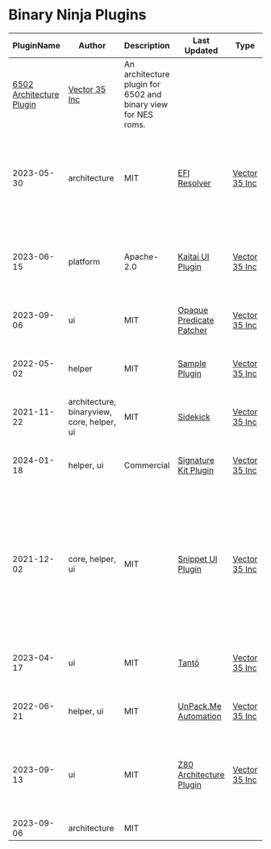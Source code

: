 # Binary Ninja Plugins

| PluginName | Author | Description | Last Updated | Type | License |
|------------|--------|-------------|--------------|------|---------|
|[6502 Architecture Plugin](https://github.com/Vector35/6502)|[Vector 35 Inc](https://github.com/Vector35)|An architecture plugin for 6502 and binary view for NES roms.|
|2023-05-30|architecture|MIT|[EFI Resolver](https://github.com/Vector35/efi-resolver)|[Vector 35 Inc](https://github.com/Vector35)|A Binary Ninja plugin that automatically resolves type information for EFI protocol usage.|
|2023-06-15|platform|Apache-2.0|[Kaitai UI Plugin](https://github.com/Vector35/kaitai)|[Vector 35 Inc](https://github.com/Vector35)|Browse hex with a tree view populated from Kaitai Struct formats.|
|2023-09-06|ui|MIT|[Opaque Predicate Patcher](https://github.com/Vector35/OpaquePredicatePatcher)|[Vector 35 Inc](https://github.com/Vector35)|Automatically patch opaque predicates|
|2022-05-02|helper|MIT|[Sample Plugin](https://github.com/Vector35/sample_plugin)|[Vector 35 Inc](https://github.com/Vector35)|This is a short description meant to fit on one line.|
|2021-11-22|architecture, binaryview, core, helper, ui|MIT|[Sidekick](https://github.com/vector35/sidekick-public)|[Vector 35 Inc](https://github.com/Vector35)|Binary Ninja Sidekick|
|2024-01-18|helper, ui|Commercial|[Signature Kit Plugin](https://github.com/Vector35/sigkit)|[Vector 35 Inc](https://github.com/Vector35)|Python tools for working with Signature Libraries|
|2021-12-02|core, helper, ui|MIT|[Snippet UI Plugin](https://github.com/Vector35/snippets)|[Vector 35 Inc](https://github.com/Vector35)|Powerful code-editing plugin for writing and managing python code-snippets with syntax highlighting, hotkey binding and other features|
|2023-04-17|ui|MIT|[Tantō](https://github.com/Vector35/tanto)|[Vector 35 Inc](https://github.com/Vector35)|Tantō slices functions to help you can understand them faster.|
|2022-06-21|helper, ui|MIT|[UnPack.Me Automation](https://github.com/Vector35/unpacme)|[Vector 35 Inc](https://github.com/Vector35)|Automatically analyze a binary via unpac.me|
|2023-09-13|ui|MIT|[Z80 Architecture Plugin](https://github.com/Vector35/Z80)|[Vector 35 Inc](https://github.com/Vector35)|Sample Z80 architecture plugin written to accompany the <a href='https://binary.ninja/2020/01/08/guide-to-architecture-plugins-part1.html'>introductory blog post</a>.|
|2023-09-06|architecture|MIT